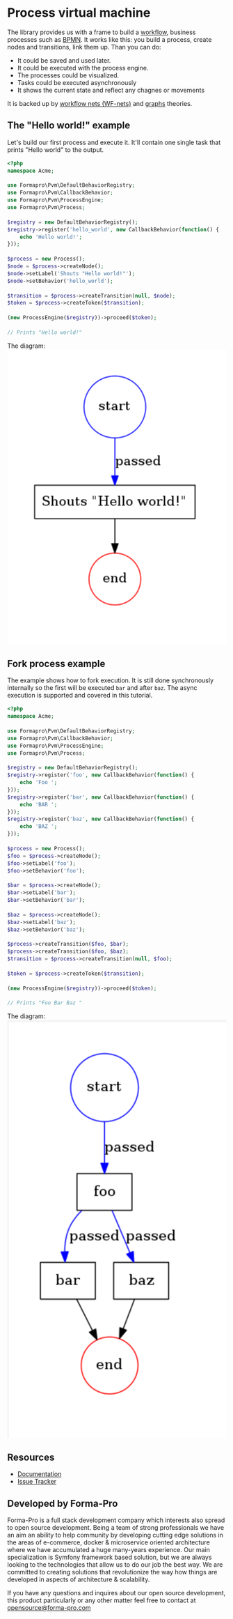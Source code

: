 # Process virtual machine

The library provides us with a frame to build a [workflow](https://en.wikipedia.org/wiki/Workflow), business processes such as [BPMN](http://www.bpmn.org/). 
It works like this: you build a process, create nodes and transitions, link them up. Than you can do:

* It could be saved and used later. 
* It could be executed with the process engine. 
* The processes could be visualized.
* Tasks could be executed asynchronously 
* It shows the current state and reflect any chagnes or movements

It is backed up by [workflow nets (WF-nets)](https://en.wikipedia.org/wiki/Petri_net) and [graphs](https://en.wikipedia.org/wiki/Graph_theory) theories.
 
## The "Hello world!" example

Let's build our first process and execute it. It'll contain one single task that prints "Hello world" to the output.  

```php
<?php
namespace Acme;

use Formapro\Pvm\DefaultBehaviorRegistry;
use Formapro\Pvm\CallbackBehavior;
use Formapro\Pvm\ProcessEngine;
use Formapro\Pvm\Process;

$registry = new DefaultBehaviorRegistry();
$registry->register('hello_world', new CallbackBehavior(function() {
    echo 'Hello world!';
}));

$process = new Process();
$node = $process->createNode();
$node->setLabel('Shouts "Hello world!"');
$node->setBehavior('hello_world');

$transition = $process->createTransition(null, $node);
$token = $process->createToken($transition);

(new ProcessEngine($registry))->proceed($token);

// Prints "Hello world!"
```

The diagram: ![Hello world graph](docs/images/hello_world_example.png)

## Fork process example

The example shows how to fork execution. It is still done synchronously internally so the first will be executed `bar` and after `baz`.
The async execution is supported and covered in this tutorial.

```php
<?php
namespace Acme;

use Formapro\Pvm\DefaultBehaviorRegistry;
use Formapro\Pvm\CallbackBehavior;
use Formapro\Pvm\ProcessEngine;
use Formapro\Pvm\Process;

$registry = new DefaultBehaviorRegistry();
$registry->register('foo', new CallbackBehavior(function() {
    echo 'Foo ';
}));
$registry->register('bar', new CallbackBehavior(function() {
    echo 'BAR ';
}));
$registry->register('baz', new CallbackBehavior(function() {
    echo 'BAZ ';
}));

$process = new Process();
$foo = $process->createNode();
$foo->setLabel('foo');
$foo->setBehavior('foo');

$bar = $process->createNode();
$bar->setLabel('bar');
$bar->setBehavior('bar');

$baz = $process->createNode();
$baz->setLabel('baz');
$baz->setBehavior('baz');

$process->createTransition($foo, $bar);
$process->createTransition($foo, $baz);
$transition = $process->createTransition(null, $foo);

$token = $process->createToken($transition);

(new ProcessEngine($registry))->proceed($token);

// Prints "Foo Bar Baz "
```

The diagram: ![Hello world graph](docs/images/fork_example.png)
        
## Resources

* [Documentation](https://github.com/formapro/pvm/blob/master/docs/index.md)
* [Issue Tracker](https://github.com/formapro/pvm/issues)

## Developed by Forma-Pro

Forma-Pro is a full stack development company which interests also spread to open source development. 
Being a team of strong professionals we have an aim an ability to help community by developing cutting edge solutions in the areas of e-commerce, docker & microservice oriented architecture where we have accumulated a huge many-years experience. 
Our main specialization is Symfony framework based solution, but we are always looking to the technologies that allow us to do our job the best way. We are committed to creating solutions that revolutionize the way how things are developed in aspects of architecture & scalability.

If you have any questions and inquires about our open source development, this product particularly or any other matter feel free to contact at opensource@forma-pro.com
